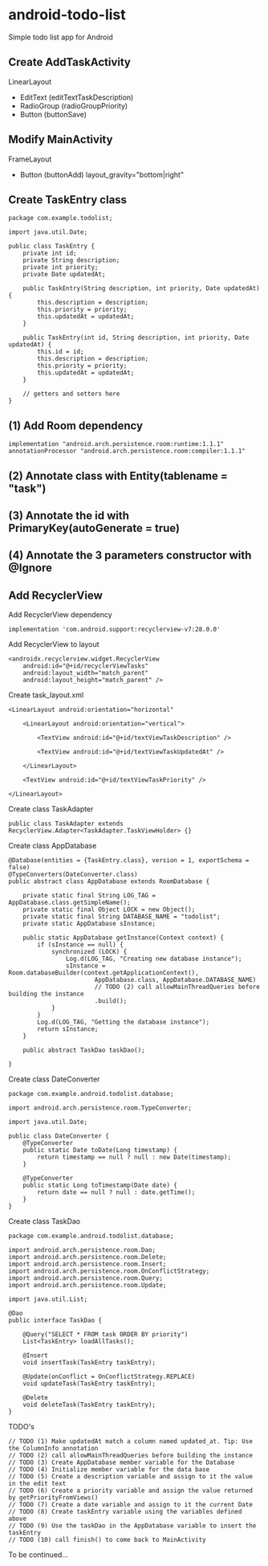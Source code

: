 # android-todo-list

Simple todo list app for Android

## Create AddTaskActivity

LinearLayout
- EditText (editTextTaskDescription)
- RadioGroup (radioGroupPriority)
- Button (buttonSave)
    
## Modify MainActivity

FrameLayout
- Button (buttonAdd) layout_gravity="bottom|right"

## Create TaskEntry class

    package com.example.todolist;

    import java.util.Date;

    public class TaskEntry {
        private int id;
        private String description;
        private int priority;
        private Date updatedAt;

        public TaskEntry(String description, int priority, Date updatedAt) {
            this.description = description;
            this.priority = priority;
            this.updatedAt = updatedAt;
        }

        public TaskEntry(int id, String description, int priority, Date updatedAt) {
            this.id = id;
            this.description = description;
            this.priority = priority;
            this.updatedAt = updatedAt;
        }

        // getters and setters here
    }

## (1) Add Room dependency

    implementation "android.arch.persistence.room:runtime:1.1.1"
    annotationProcessor "android.arch.persistence.room:compiler:1.1.1"

## (2) Annotate class with Entity(tablename = "task")

## (3) Annotate the id with PrimaryKey(autoGenerate = true)

## (4) Annotate the 3 parameters constructor with @Ignore

## Add RecyclerView

Add RecyclerView dependency

    implementation 'com.android.support:recyclerview-v7:28.0.0'

Add RecyclerView to layout

    <androidx.recyclerview.widget.RecyclerView
        android:id="@+id/recyclerViewTasks"
        android:layout_width="match_parent"
        android:layout_height="match_parent" />

Create task_layout.xml

    <LinearLayout android:orientation="horizontal"

        <LinearLayout android:orientation="vertical">

            <TextView android:id="@+id/textViewTaskDescription" />

            <TextView android:id="@+id/textViewTaskUpdatedAt" />

        </LinearLayout>

        <TextView android:id="@+id/textViewTaskPriority" />

    </LinearLayout>

Create class TaskAdapter
 
    public class TaskAdapter extends RecyclerView.Adapter<TaskAdapter.TaskViewHolder> {}

Create class AppDatabase

    @Database(entities = {TaskEntry.class}, version = 1, exportSchema = false)
    @TypeConverters(DateConverter.class)
    public abstract class AppDatabase extends RoomDatabase {

        private static final String LOG_TAG = AppDatabase.class.getSimpleName();
        private static final Object LOCK = new Object();
        private static final String DATABASE_NAME = "todolist";
        private static AppDatabase sInstance;

        public static AppDatabase getInstance(Context context) {
            if (sInstance == null) {
                synchronized (LOCK) {
                    Log.d(LOG_TAG, "Creating new database instance");
                    sInstance = Room.databaseBuilder(context.getApplicationContext(),
                            AppDatabase.class, AppDatabase.DATABASE_NAME)
                            // TODO (2) call allowMainThreadQueries before building the instance
                            .build();
                }
            }
            Log.d(LOG_TAG, "Getting the database instance");
            return sInstance;
        }

        public abstract TaskDao taskDao();

    }

Create class DateConverter

    package com.example.android.todolist.database;

    import android.arch.persistence.room.TypeConverter;

    import java.util.Date;

    public class DateConverter {
        @TypeConverter
        public static Date toDate(Long timestamp) {
            return timestamp == null ? null : new Date(timestamp);
        }

        @TypeConverter
        public static Long toTimestamp(Date date) {
            return date == null ? null : date.getTime();
        }
    }
    
Create class TaskDao

    package com.example.android.todolist.database;

    import android.arch.persistence.room.Dao;
    import android.arch.persistence.room.Delete;
    import android.arch.persistence.room.Insert;
    import android.arch.persistence.room.OnConflictStrategy;
    import android.arch.persistence.room.Query;
    import android.arch.persistence.room.Update;

    import java.util.List;

    @Dao
    public interface TaskDao {

        @Query("SELECT * FROM task ORDER BY priority")
        List<TaskEntry> loadAllTasks();

        @Insert
        void insertTask(TaskEntry taskEntry);

        @Update(onConflict = OnConflictStrategy.REPLACE)
        void updateTask(TaskEntry taskEntry);

        @Delete
        void deleteTask(TaskEntry taskEntry);
    }
    
TODO's

    // TODO (1) Make updatedAt match a column named updated_at. Tip: Use the ColumnInfo annotation
    // TODO (2) call allowMainThreadQueries before building the instance
    // TODO (3) Create AppDatabase member variable for the Database
    // TODO (4) Initialize member variable for the data base
    // TODO (5) Create a description variable and assign to it the value in the edit text
    // TODO (6) Create a priority variable and assign the value returned by getPriorityFromViews()
    // TODO (7) Create a date variable and assign to it the current Date
    // TODO (8) Create taskEntry variable using the variables defined above
    // TODO (9) Use the taskDao in the AppDatabase variable to insert the taskEntry
    // TODO (10) call finish() to come back to MainActivity
    
To be continued...
